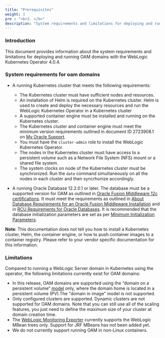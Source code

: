```yaml
---
title: "Prerequisites"
weight: 3
pre : "<b>3. </b>"
description: "System requirements and limitations for deploying and running an OAM domain home"
---
```


### Introduction

This document provides information about the system requirements and limitations for deploying and running OAM domains with the WebLogic Kubernetes Operator 4.0.4.



### System requirements for oam domains


* A running Kubernetes cluster that meets the following requirements:
	* The Kubernetes cluster must have sufficient nodes and resources.
	* An installation of Helm is required on the Kubernetes cluster. Helm is used to create and deploy the necessary resources and run the WebLogic Kubernetes Operator in a Kubernetes cluster
	* A supported container engine must be installed and running on the Kubernetes cluster.
    * The Kubernetes cluster and container engine must meet the minimum version requirements outlined in document ID 2723908.1 on [My Oracle Support](https://support.oracle.com).
	* You must have the `cluster-admin` role to install the WebLogic Kubernetes Operator.
	* The nodes in the Kubernetes cluster must have access to a persistent volume such as a Network File System (NFS) mount or a shared file system.
	* The system clocks on node of the Kubernetes cluster must be synchronized. Run the `date` command simultaneously on all the nodes in each cluster and then syncrhonize accordingly.
 
* A running Oracle Database 12.2.0.1 or later. The database must be a supported version for OAM as outlined in [Oracle Fusion Middleware 12c certifications](https://www.oracle.com/technetwork/middleware/fmw-122140-certmatrix-5763476.xlsx). It must meet the requirements as outlined in [About Database Requirements for an Oracle Fusion Middleware Installation](http://www.oracle.com/pls/topic/lookup?ctx=fmw122140&id=GUID-4D3068C8-6686-490A-9C3C-E6D2A435F20A) and in [RCU Requirements for Oracle Databases](http://www.oracle.com/pls/topic/lookup?ctx=fmw122140&id=GUID-35B584F3-6F42-4CA5-9BBB-116E447DAB83). It is recommended that the database initialization parameters are set as per [Minimum Initialization Parameters](https://docs.oracle.com/en/middleware/fusion-middleware/12.2.1.4/ikedg/preparing-existing-database-enterprise-deployment.html#GUID-4597879E-0E9C-4727-8C9F-94DE3EE6BEFB).

**Note**: This documentation does not tell you how to install a Kubernetes cluster, Helm, the container engine, or how to push container images to a container registry. 
Please refer to your vendor specific documentation for this information.



### Limitations

Compared to running a WebLogic Server domain in Kubernetes using the operator, the following limitations currently exist for OAM domains:

* In this release, OAM domains are supported using the “domain on a persistent volume” [model](https://oracle.github.io/weblogic-kubernetes-operator/userguide/managing-domains/choosing-a-model/) only, where the domain home is located in a persistent volume (PV).The "domain in image" model is not supported.
* Only configured clusters are supported.  Dynamic clusters are not supported for OAM domains.  Note that you can still use all of the scaling features, you just need to define the maximum size of your cluster at domain creation time.
* The [WebLogic Monitoring Exporter](https://github.com/oracle/weblogic-monitoring-exporter) currently supports the WebLogic MBean trees only.  Support for JRF MBeans has not been added yet.
* We do not currently support running OAM in non-Linux containers.

